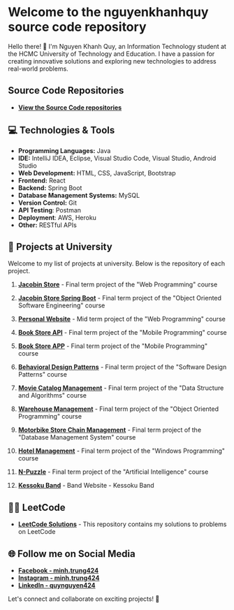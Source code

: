 # Welcome to the nguyenkhanhquy source code repository

Hello there! 👋 I'm Nguyen Khanh Quy, an Information Technology student at the HCMC University of Technology and Education. I have a passion for creating innovative solutions and exploring new technologies to address real-world problems.

## Source Code Repositories

- **[View the Source Code repositories](https://github.com/nguyenkhanhquy?tab=repositories)**

## 💻 Technologies & Tools

- **Programming Languages:** Java
- **IDE:** IntelliJ IDEA, Eclipse, Visual Studio Code, Visual Studio, Android Studio
- **Web Development:** HTML, CSS, JavaScript, Bootstrap
- **Frontend:** React
- **Backend:** Spring Boot
- **Database Management Systems:** MySQL
- **Version Control:** Git
- **API Testing**: Postman
- **Deployment**: AWS, Heroku
- **Other:** RESTful APIs

## 🚀 Projects at University

Welcome to my list of projects at university. Below is the repository of each project.

1. **[Jacobin Store](https://github.com/nguyenkhanhquy/jacobin-store)** - Final term project of the "Web Programming" course

1. **[Jacobin Store Spring Boot](https://github.com/nguyenkhanhquy/jacobin-store-spring-boot)** - Final term project of the "Object Oriented Software Engineering" course

1. **[Personal Website](https://github.com/nguyenkhanhquy/my-web-app)** - Mid term project of the "Web Programming" course

1. **[Book Store API](https://github.com/nguyenkhanhquy/bookstore-api)** - Final term project of the "Mobile Programming" course

1. **[Book Store APP](https://github.com/nguyenkhanhquy/bookstore-app)** - Final term project of the "Mobile Programming" course

1. **[Behavioral Design Patterns](https://github.com/nguyenkhanhquy/design-pattern)** - Final term project of the "Software Design Patterns" course

1. **[Movie Catalog Management](https://github.com/nguyenkhanhquy/movie-catalog-management)** - Final term project of the "Data Structure and Algorithms" course

1. **[Warehouse Management](https://github.com/nguyenkhanhquy/warehouse-management)** - Final term project of the "Object Oriented Programming" course

1. **[Motorbike Store Chain Management](https://github.com/nguyenkhanhquy/motorbike-store-chain-management)** - Final term project of the "Database Management System" course

1. **[Hotel Management](https://github.com/nguyenkhanhquy/hotel-management)** - Final term project of the "Windows Programming" course
   
1. **[N-Puzzle](https://github.com/nguyenkhanhquy/n-puzzle)** - Final term project of the "Artificial Intelligence" course

1. **[Kessoku Band](https://github.com/nguyenkhanhquy/kessoku-band)** - Band Website - Kessoku Band

## 👨‍💻 LeetCode
- **[LeetCode Solutions](https://github.com/nguyenkhanhquy/leetcode-solutions)** - This repository contains my solutions to problems on LeetCode

## 🌐 Follow me on Social Media

- **[Facebook - minh.trung424](https://www.facebook.com/minh.trung424/)**
- **[Instagram - minh.trung424](https://www.instagram.com/minh.trung424/)**
- **[LinkedIn - quynguyen424](https://www.linkedin.com/in/quynguyen424/)**

Let's connect and collaborate on exciting projects! 🚀
